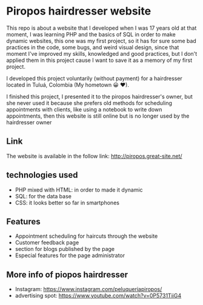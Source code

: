 # Piropos hairdresser website
This repo is about a website that I developed when I was 17 years old at that moment, I was learning PHP and the basics of SQL in order to make dynamic websites, this one was my first project, so it has for sure some bad practices in the code, some bugs, and weird visual design, since that moment I've improved my skills, knowledged and good practices, but I don't applied them in this project cause I want to save it as a memory of my first project.

I developed this project voluntarily (without payment) for a hairdresser located in Tuluá, Colombia (My hometown 😀 ♥).

I finished this project, I presented it to the piropos hairdresser's owner, but she never used it because she prefers old methods for scheduling appointments with clients, like using a notebook to write down appointments, then this website is still online but is no longer used by the hairdresser owner

## Link
The website is available in the follow link: http://piropos.great-site.net/

## technologies used
- PHP mixed with HTML: in order to made it dynamic
- SQL: for the data base
- CSS: it looks better so far in smartphones

## Features
- Appointment scheduling for haircuts through the website
- Customer feedback page
- section for blogs published by the page
- Especial features for the page administrator

## More info of piopos hairdresser
* Instagram: https://www.instagram.com/peluqueriapiropos/
* advertising spot: https://www.youtube.com/watch?v=0P5731TiiG4
